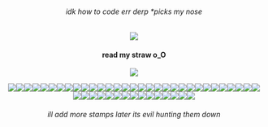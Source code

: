 <h6 align="center">idk how to code err derp *picks my nose</h6>
<p align="center"> <image src="8a22f273635e17d1fab3d9d4954953cc.gif">
  
<h4 align="center">read my straw o_O</h4><p align="center"><image src="guy.webp">
<p align="center"> <image src="re1.webp"><image src="dead wesker.webp"><image src="stars.webp"><image src="re2.png"><image src="re3.png"><image src="re4logo.gif"><image src="re4.png"><image src="wesker.webp"><image src="silenthill.jpg"><image src="daeho.webp"><image src="hi thanos.webp"><image src="thanos.webp"><image src="i love yaoi.png"><image src="oh god.gif"><image src="untildawn.gif"><image src="chris.gif"><image src="josh.png"><image src="funger.png"><image src="cahara.png"><image src="ragnvaldr.png"><image src="enki.png"><image src="darce.png"><image src="levi.png"><image src="drama.webp"><image src="baebae.webp"><image src="top.webp"><image src="bauhaus.png"><image src="specimen.png"><image src="cure.png"><image src="siouxsie1.png"><image src="siouxsie.webp"><image src="donnie.webp"><image src="fight club.webp"><image src="narrator.webp"><image src="tyler.webp"><image src="end.webp"><image src="brokeback 2.webp"><image src="brokeback 1.webp"><image src="brokeback 3.webp"><image src="death note.webp"><image src="zombies.webp"><image src="lab specimen.png"><image src="fish.png"><image src="spongebob.webp"><image src="gay plankton.webp"><image src="yaoi.jpg">
<h6 align="center">ill add more stamps later its evil hunting them down</h6>
